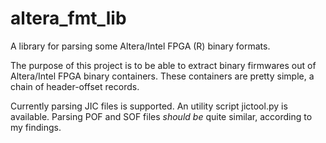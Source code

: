 # altera_fmt_lib
A library for parsing some Altera/Intel FPGA (R) binary formats.

The purpose of this project is to be able to extract binary firmwares out of Altera/Intel FPGA binary containers.
These containers are pretty simple, a chain of header-offset records.

Currently parsing JIC files is supported. An utility script jictool.py is available. 
Parsing POF and SOF files *should be* quite similar, according to my findings.

